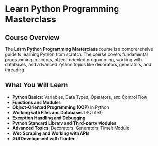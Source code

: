 # Learn Python Programming Masterclass

## Course Overview
The **Learn Python Programming Masterclass** course is a comprehensive guide to learning Python from scratch. The course covers fundamental programming concepts, object-oriented programming, working with databases, and advanced Python topics like decorators, generators, and threading.


## What You Will Learn
- **Python Basics**: Variables, Data Types, Operators, and Control Flow
- **Functions and Modules**
- **Object-Oriented Programming (OOP)** in Python
- **Working with Files and Databases** (SQLite3)
- **Exception Handling and Debugging**
- **Python Standard Library and Third-party Modules**
- **Advanced Topics**: Decorators, Generators, Timeit Module
- **Web Scraping and Working with APIs**
- **GUI Development with Tkinter**